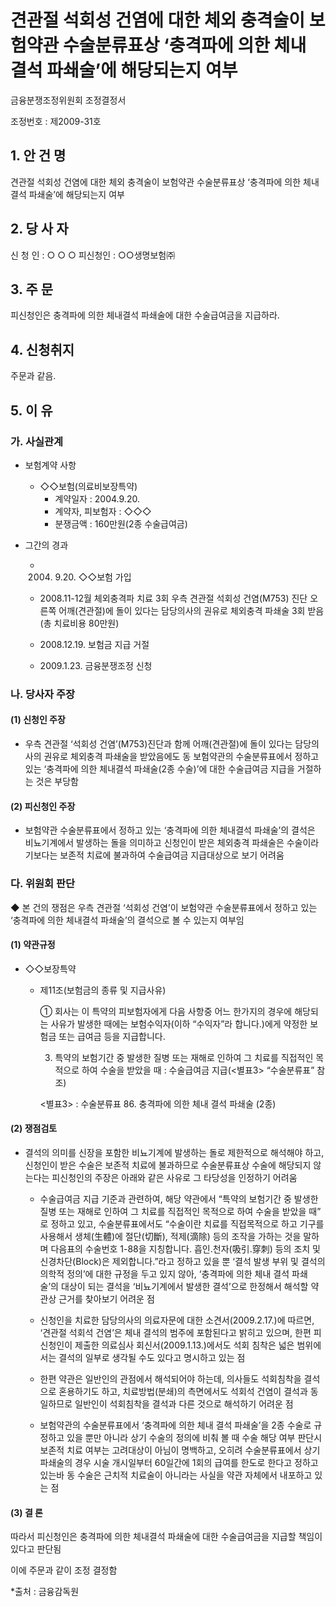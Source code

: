 
# 견관절 석회성 건염에 대한 체외 충격술이 보험약관 수술분류표상 ‘충격파에 의한 체내 결석 파쇄술’에 해당되는지 여부


금융분쟁조정위원회 
조정결정서 

조정번호 : 제2009-31호

## 1. 안 건 명 
견관절 석회성 건염에 대한 체외 충격술이 보험약관 수술분류표상 ‘충격파에 의한 체내 결석 파쇄술’에 해당되는지 여부

## 2. 당 사 자 
신 청 인  :  ○ ○ ○
피신청인  :  ○○생명보험㈜

## 3. 주    문
피신청인은 충격파에 의한 체내결석 파쇄술에 대한 수술급여금을 지급하라.  

## 4. 신청취지 
주문과 같음.

## 5. 이   유 
### 가. 사실관계 
* 보험계약 사항 
  * ◇◇보험(의료비보장특약)
       - 계약일자 : 2004.9.20.   
       - 계약자, 피보험자 : ◇◇◇
       - 분쟁금액 : 160만원(2종 수술급여금)

* 그간의 경과
    - 2004. 9.20.   ◇◇보험 가입

    - 2008.11-12월 체외충격파 치료 3회 
                  우측 견관절 석회성 건염(M753) 진단
                  오른쪽 어깨(견관절)에 돌이 있다는 담당의사의 권유로 체외충격 파쇄술 3회 받음 (총 치료비용 80만원)

    - 2008.12.19.   보험금 지급 거절

    - 2009.1.23.    금융분쟁조정 신청

### 나. 당사자 주장 

#### (1) 신청인 주장 
* 우측 견관절 ‘석회성 건염’(M753)진단과 함께 어깨(견관절)에 돌이 있다는 담당의사의 권유로 체외충격 파쇄술을 받았음에도 동 보험약관의 수술분류표에서 정하고 있는 ‘충격파에 의한 체내결석 파쇄술(2종 수술)’에 대한 수술급여금 지급을 거절하는 것은 부당함

#### (2) 피신청인 주장
* 보험약관 수술분류표에서 정하고 있는 ‘충격파에 의한 체내결석 파쇄술’의 결석은 비뇨기계에서 발생하는 돌을 의미하고 신청인이 받은 체외충격 파쇄술은 수술이라기보다는 보존적 치료에 불과하여 수술급여금 지급대상으로 보기 어려움

### 다. 위원회 판단
 ◆ 본 건의 쟁점은 우측 견관절 ‘석회성 건염’이 보험약관 수술분류표에서 정하고 있는 ‘충격파에 의한 체내결석 파쇄술’의 결석으로 볼 수 있는지 여부임

#### (1) 약관규정  

* ◇◇보장특약

  * 제11조(보험금의 종류 및 지급사유)

     ① 회사는 이 특약의 피보험자에게 다음 사항중 어느 한가지의 경우에 해당되는 사유가 발생한 때에는 보험수익자(이하 “수익자”라 합니다.)에게 약정한 보험금 또는 급여금 등을 지급합니다.

      3. 특약의 보험기간 중 발생한 질병 또는 재해로 인하여 그 치료를 직접적인 목적으로 하여 수술을 받았을 때 : 수술급여금 지급(<별표3> “수술분류표” 참조)

      <별표3> : 수술분류표
       86. 충격파에 의한 체내 결석 파쇄술 (2종)

#### (2) 쟁점검토  

* 결석의 의미를 신장을 포함한 비뇨기계에 발생하는 돌로 제한적으로 해석해야 하고, 신청인이 받은 수술은 보존적 치료에 불과하므로 수술분류표상 수술에 해당되지 않는다는 피신청인의 주장은  아래와 같은 사유로 그 타당성을 인정하기 어려움

  * 수술급여금 지급 기준과 관련하여, 해당 약관에서 “특약의 보험기간 중 발생한 질병 또는 재해로 인하여 그 치료를 직접적인 목적으로 하여 수술을 받았을 때” 로 정하고 있고, 수술분류표에서도 “수술이란 치료를 직접목적으로 하고 기구를 사용해서 생체(生體)에 절단(切斷), 적제(滴除) 등의 조작을 가하는 것을 말하며 다음표의 수술번호 1-88을 지칭합니다. 흡인․천자(吸引․穿刺) 등의 조치 및 신경차단(Block)은 제외합니다.”라고 정하고 있을 뿐 ‘결석 발생 부위 및 결석의 의학적 정의’에 대한 규정을 두고 있지 않아, ‘충격파에 의한 체내 결석 파쇄술’의 대상이 되는 결석을 ‘비뇨기계에서 발생한 결석’으로 한정해서 해석할 약관상 근거를 찾아보기 어려운 점

  * 신청인을 치료한 담당의사의 의료자문에 대한 소견서(2009.2.17.)에 따르면, ‘견관절 석회석 건염’은 체내 결석의 범주에 포함된다고 밝히고 있으며, 한편 피신청인이 제출한 의료심사 회신서(2009.1.13.)에서도 석회 침착은 넓은 범위에서는 결석의 일부로 생각될 수도 있다고 명시하고 있는 점

  * 한편 약관은 일반인의 관점에서 해석되어야 하는데, 의사들도 석회침착을 결석으로 혼용하기도 하고, 치료방법(분쇄)의 측면에서도 석회석 건염이 결석과 동일하므로 일반인이 석회침착을 결석과 다른 것으로 해석하기 어려운 점 

  * 보험약관의 수술분류표에서 ‘충격파에 의한 체내 결석 파쇄술’을 2종 수술로 규정하고 있을 뿐만 아니라 상기 수술의 정의에 비춰 볼 때 수술 해당 여부 판단시 보존적 치료 여부는 고려대상이 아님이 명백하고, 오히려 수술분류표에서 상기 파쇄술의 경우 시술 개시일부터 60일간에 1회의 급여를 한도로 한다고 정하고 있는바 동 수술은 근치적 치료술이 아니라는 사실을 약관 자체에서 내포하고 있는 점


#### (3) 결 론

따라서 피신청인은 충격파에 의한 체내결석 파쇄술에 대한 수술급여금을 지급할 책임이 있다고 판단됨 

이에 주문과 같이 조정 결정함  

*출처 : 금융감독원